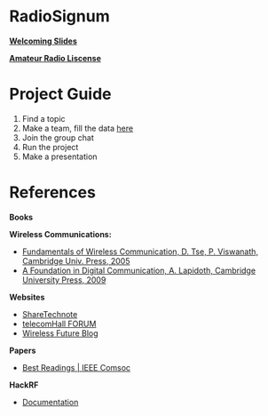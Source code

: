 # RadioSignum
[**Welcoming Slides**](https://docs.google.com/presentation/d/15j-UUbzhoQmIVjSJGpzE6Ifp2r2YiqhNnRsktcgfCGQ/edit?usp=drive_link)

[**Amateur Radio Liscense**](https://iar-ikrap.postel.go.id/)
# Project Guide
1. Find a topic
2. Make a team, fill the data [here](https://docs.google.com/spreadsheets/d/1NVhpOrhG6aVMCJEGgakKXI2lQBb5dzSlfh5LbInXTc4/edit?usp=drive_link)
3. Join the group chat
4. Run the project
5. Make a presentation
















# References
**Books**

**Wireless Communications:**
* [Fundamentals of Wireless Communication, D. Tse, P. Viswanath, Cambridge Univ. Press, 2005](https://web.stanford.edu/~dntse/papers/book121004.pdf)
* [A Foundation in Digital Communication, A. Lapidoth, Cambridge University Press, 2009](https://www.afidc.ethz.ch/A_Foundation_in_Digital_Communication/Home.html)


**Websites**

* [ShareTechnote](https://www.sharetechnote.com/)
* [telecomHall FORUM](https://www.telecomhall.net/)
* [Wireless Future Blog](https://ma-mimo.ellintech.se/)

**Papers**

* [Best Readings | IEEE Comsoc](https://www.comsoc.org/publications/best-readings)


**HackRF**
* [Documentation](https://hackrf.readthedocs.io/en/latest/index.html#)
